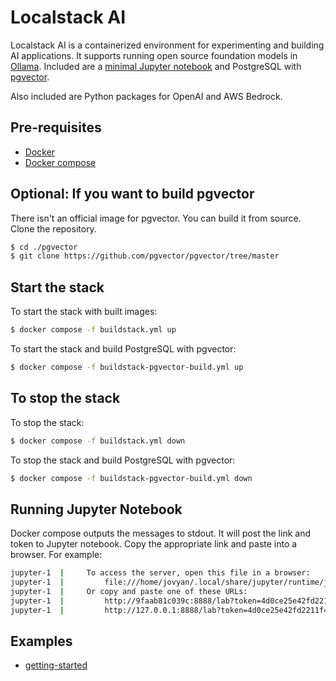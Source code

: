 # Localstack AI

Localstack AI is a containerized environment for experimenting and building AI applications. It supports running open source foundation models in [Ollama](https://ollama.ai/). Included are a [minimal Jupyter notebook](https://jupyter-docker-stacks.readthedocs.io/en/latest/using/selecting.html#jupyter-minimal-notebook) and PostgreSQL with [pgvector](https://supabase.com/docs/guides/database/extensions/pgvector).

Also included are Python packages for OpenAI and AWS Bedrock.

## Pre-requisites

- [Docker](https://www.docker.com/)
- [Docker compose](https://docs.docker.com/compose/install/)

## Optional: If you want to build pgvector 
  
There isn't an official image for pgvector. You can build it from source. Clone the repository.

```bash
$ cd ./pgvector
$ git clone https://github.com/pgvector/pgvector/tree/master
```

## Start the stack

To start the stack with built images:

```bash
$ docker compose -f buildstack.yml up
```

To start the stack and build PostgreSQL with pgvector:

```bash
$ docker compose -f buildstack-pgvector-build.yml up
```

## To stop the stack

To stop the stack:

```bash
$ docker compose -f buildstack.yml down
```

To stop the stack and build PostgreSQL with pgvector:

```bash
$ docker compose -f buildstack-pgvector-build.yml down
```

## Running Jupyter Notebook

Docker compose outputs the messages to stdout. It will post the link and token to Jupyter notebook. Copy the appropriate link and paste into a browser. For example:

```bash
jupyter-1  |     To access the server, open this file in a browser:
jupyter-1  |         file:///home/jovyan/.local/share/jupyter/runtime/jpserver-6-open.html
jupyter-1  |     Or copy and paste one of these URLs:
jupyter-1  |         http://9faab81c039c:8888/lab?token=4d0ce25e42fd2211f4aa0b68536ff5b95b15145053d81b80
jupyter-1  |         http://127.0.0.1:8888/lab?token=4d0ce25e42fd2211f4aa0b68536ff5b95b15145053d81b80
```


## Examples

- [getting-started](./jupyter/examples/geting_started.ipynb)